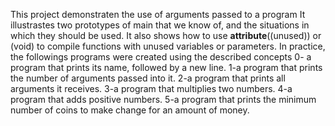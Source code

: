 This project demonstraten the use of arguments passed to a program
It illustrastes two prototypes of main that we know of, and the situations in which they should be used.
It also shows how to use __attribute__((unused)) or (void) to compile functions with unused variables or parameters.
In practice, the followings programs were created using the described concepts
0- a program that prints its name, followed by a new line.
1-a program that prints the number of arguments passed into it.
2-a program that prints all arguments it receives.
3-a program that multiplies two numbers.
4-a program that adds positive numbers.
5-a program that prints the minimum number of coins to make change for an amount of money.
